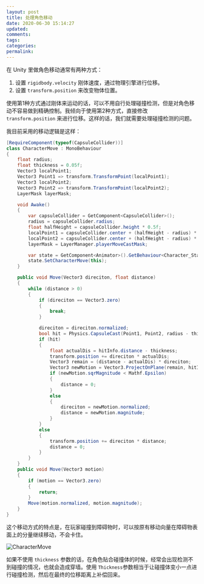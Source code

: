 ```yaml
---
layout: post
title: 处理角色移动
date: 2020-06-30 15:14:27
updated:
comments:
tags:
categories:
permalink:
---
```


在 Unity 里做角色移动通常有两种方式：

1. 设置 `rigidbody.velocity` 刚体速度，通过物理引擎进行位移。
2. 设置 `transform.position` 来改变物体位置。

使用第1种方式通过刚体来运动的话，可以不用自行处理碰撞检测，但是对角色移动不容易做到精确控制。我倾向于使用第2种方式，直接修改 `transform.position` 来进行位移。这样的话，我们就需要处理碰撞检测的问题。

我目前采用的移动逻辑是这样：

```cs
[RequireComponent(typeof(CapsuleCollider))]
class CharacterMove : MonoBehaviour
{
    float radius;
    float thickness = 0.05f;
    Vector3 localPoint1;
    Vector3 Point1 => transform.TransformPoint(localPoint1);
    Vector3 localPoint2;
    Vector3 Point2 => transform.TransformPoint(localPoint2);
    LayerMask layerMask;

    void Awake()
    {
        var capsuleCollider = GetComponent<CapsuleCollider>();
        radius = capsuleCollider.radius;
        float halfHeight = capsuleCollider.height * 0.5f;
        localPoint1 = capsuleCollider.center + (halfHeight - radius) * Vector3.up;
        localPoint2 = capsuleCollider.center + (halfHeight - radius) * Vector3.down;
        layerMask = LayerManager.playerMoveCastMask;

        var state = GetComponent<Animator>().GetBehaviour<Character_State_Wander>();
        state.SetCharacterMove(this);
    }

    public void Move(Vector3 direciton, float distance)
    {
        while (distance > 0)
        {
            if (direciton == Vector3.zero)
            {
                break;
            }

            direciton = direciton.normalized;
            bool hit = Physics.CapsuleCast(Point1, Point2, radius - thickness, direciton, out RaycastHit hitInfo, distance + thickness, layerMask);
            if (hit)
            {
                float actualDis = hitInfo.distance - thickness;
                transform.position += direciton * actualDis;
                Vector3 remain = (distance - actualDis) * direciton;
                Vector3 newMotion = Vector3.ProjectOnPlane(remain, hitInfo.normal);
                if (newMotion.sqrMagnitude < Mathf.Epsilon)
                {
                    distance = 0;
                }
                else
                {
                    direciton = newMotion.normalized;
                    distance = newMotion.magnitude;
                }
            }
            else
            {
                transform.position += direciton * distance;
                distance = 0;
            }
        }
    }
    public void Move(Vector3 motion)
    {
        if (motion == Vector3.zero)
        {
            return;
        }
        Move(motion.normalized, motion.magnitude);
    }
}
```

这个移动方式的特点是，在玩家碰撞到障碍物时，可以按原有移动向量在障碍物表面上的分量继续移动，不会卡住。

![CharacterMove](/2020/06/30/处理角色移动/character_move.svg)

如果不使用  `thickness` 参数的话，在角色贴合碰撞体的时候，经常会出现检测不到碰撞的情况，也就会造成穿墙。使用 `Thickness`参数相当于让碰撞体变小一点进行碰撞检测，然后在最终的位移距离上补偿回来。

